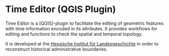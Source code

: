 # Time Editor (QGIS Plugin)

Time Editor is a [QGIS]-plugin to facilitate the editing of geometric features with 
time information encoded in its attributes. It provides workflows for editing and 
functions to check the spatial and temporal topology. 

It is developed at the [Hessische Institut für Landesgeschichte](https://hil.hessen.de) in 
order to reconstruct historical administrative boundaries. 


